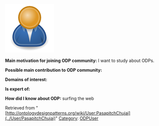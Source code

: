 [![Image:ODPUser.png](../images/a/a6/ODPUser.png)](../Image/ODPUser.png "Image:ODPUser.png")




  





__Main motivation for joining ODP community:__ I want to study about ODPs.


__Possible main contribution to ODP community:__


__Domains of interest:__


  



__Is expert of:__


  

__How did I know about ODP:__ surfing the web






Retrieved from "[http://ontologydesignpatterns.org/wiki/User:PasapitchChujai](../User/PasapitchChujai)"
 [Category](http://ontologydesignpatterns.org/wiki/Special:Categories "Special:Categories"): [ODPUser](../Category/ODPUser "Category:ODPUser")